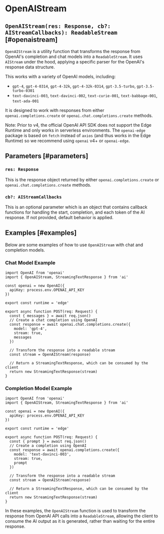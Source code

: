 # OpenAIStream

## `OpenAIStream(res: Response, cb?: AIStreamCallbacks): ReadableStream` [#openaistream]

`OpenAIStream` is a utility function that transforms the response from OpenAI's completion and chat models into a `ReadableStream`. It uses `AIStream` under the hood, applying a specific parser for the OpenAI's response data structure.

This works with a variety of OpenAI models, including:

- `gpt-4`, `gpt-4-0314`, `gpt-4-32k`, `gpt-4-32k-0314`, `gpt-3.5-turbo`, `gpt-3.5-turbo-0301`
- `text-davinci-003`, `text-davinci-002`, `text-curie-001`, `text-babbage-001`, `text-ada-001`

It is designed to work with responses from either `openai.completions.create` or `openai.chat.completions.create` methods.

Note: Prior to v4, the official OpenAI API SDK does not support the Edge Runtime and only works in serverless environments. The `openai-edge` package is based on `fetch` instead of `axios` (and thus works in the Edge Runtime) so we recommend using `openai` v4+ or `openai-edge`.

## Parameters [#parameters]

### `res: Response`

This is the response object returned by either `openai.completions.create` or `openai.chat.completions.create` methods.

### `cb?: AIStreamCallbacks`

This is an optional parameter which is an object that contains callback functions for handling the start, completion, and each token of the AI response. If not provided, default behavior is applied.

## Examples [#examples]

Below are some examples of how to use `OpenAIStream` with chat and completion models.

### Chat Model Example

```tsx
import OpenAI from 'openai'
import { OpenAIStream, StreamingTextResponse } from 'ai'

const openai = new OpenAI({
  apiKey: process.env.OPENAI_API_KEY
})

export const runtime = 'edge'

export async function POST(req: Request) {
  const { messages } = await req.json()
  // Create a chat completion using OpenAI
  const response = await openai.chat.completions.create({
    model: 'gpt-4',
    stream: true,
    messages
  })

  // Transform the response into a readable stream
  const stream = OpenAIStream(response)

  // Return a StreamingTextResponse, which can be consumed by the client
  return new StreamingTextResponse(stream)
}
```

### Completion Model Example

```tsx
import OpenAI from 'openai'
import { OpenAIStream, StreamingTextResponse } from 'ai'

const openai = new OpenAI({
  apiKey: process.env.OPENAI_API_KEY
})

export const runtime = 'edge'

export async function POST(req: Request) {
  const { prompt } = await req.json()
  // Create a completion using OpenAI
  const response = await openai.completions.create({
    model: 'text-davinci-003',
    stream: true,
    prompt
  })

  // Transform the response into a readable stream
  const stream = OpenAIStream(response)

  // Return a StreamingTextResponse, which can be consumed by the client
  return new StreamingTextResponse(stream)
}
```

In these examples, the `OpenAIStream` function is used to transform the response from OpenAI API calls into a `ReadableStream`, allowing the client to consume the AI output as it is generated, rather than waiting for the entire response.
